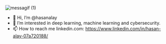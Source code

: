 ![messagif (1)](https://user-images.githubusercontent.com/68869814/150680347-b4452ce1-f2a7-4f56-8596-121acbc726ec.gif)




- 👋 Hi, I’m @hasanalay
- 👀 I’m interested in deep learning, machine learning and cybersecurity.
- 📫 How to reach me linkedin.com: https://www.linkedin.com/in/hasan-alay-07a720188/
<!---
hasanalay/hasanalay is a ✨ special ✨ repository because its `README.md` (this file) appears on your GitHub profile.
You can click the Preview link to take a look at your changes.
--->
